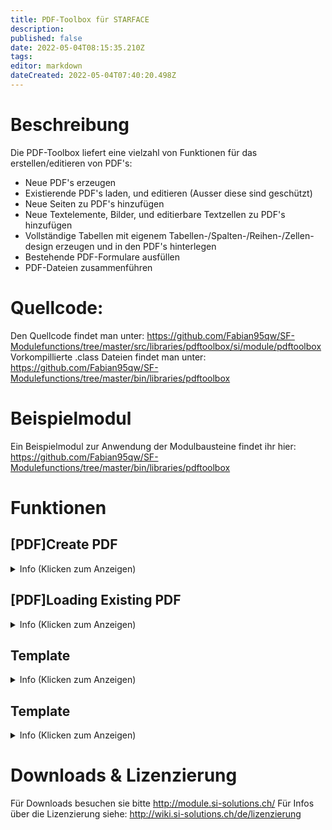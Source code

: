 ```yaml
---
title: PDF-Toolbox für STARFACE
description: 
published: false
date: 2022-05-04T08:15:35.210Z
tags: 
editor: markdown
dateCreated: 2022-05-04T07:40:20.498Z
---
```


# Beschreibung
Die PDF-Toolbox liefert eine vielzahl von Funktionen für das erstellen/editieren von PDF's:

- Neue PDF's erzeugen
- Existierende PDF's laden, und editieren (Ausser diese sind geschützt)
- Neue Seiten zu PDF's hinzufügen
- Neue Textelemente, Bilder, und editierbare Textzellen zu PDF's hinzufügen
- Vollständige Tabellen mit eigenem Tabellen-/Spalten-/Reihen-/Zellen-design erzeugen und in den PDF's hinterlegen
- Bestehende PDF-Formulare ausfüllen
- PDF-Dateien zusammenführen

# Quellcode:
Den Quellcode findet man unter: https://github.com/Fabian95qw/SF-Modulefunctions/tree/master/src/libraries/pdftoolbox/si/module/pdftoolbox
Vorkompillierte .class Dateien findet man unter: https://github.com/Fabian95qw/SF-Modulefunctions/tree/master/bin/libraries/pdftoolbox

# Beispielmodul
Ein Beispielmodul zur Anwendung der Modulbausteine findet ihr hier: https://github.com/Fabian95qw/SF-Modulefunctions/tree/master/bin/libraries/pdftoolbox

# Funktionen

## \[PDF\]Create PDF

<details>
  <summary>Info (Klicken zum Anzeigen)</summary>
	
  ### Outputvariablen:
  PDF (OBJECT) Repräsentiert ein leeres PDF, welches sich im Arbeitsspeicher befindet. Dieses Objekt wird am schluss benötigt, umd es auf die Festplatte zu schreiben.
   
</details>

## \[PDF\]Loading Existing PDF

<details>
  <summary>Info (Klicken zum Anzeigen)</summary>
	
    ### Inputvariablen:
  Sourcefile (STRING): Der Absolute Pfad, zum PDF, welches fürs editieren geladen werden soll
  
>  PDF's welche einen Schreibschutz haben können nicht editiert werden  {.is-warning}

  ### Outputvariablen:
  PDF (OBJECT) Repräsentiert das geladene PDF welches sich im Arbeitsspeicher befindet. Dieses Objekt wird am schluss benötigt, umd die Änderungen am PDF wieder auf die Festplatte zu schreiben-
     
</details>

## Template
<details>
  <summary>Info (Klicken zum Anzeigen)</summary>
	
    ### Inputvariablen:
	  ### Outputvariablen:

</details>

## Template
<details>
  <summary>Info (Klicken zum Anzeigen)</summary>
	
    ### Inputvariablen:
	  ### Outputvariablen:

</details>

# Downloads & Lizenzierung
Für Downloads besuchen sie bitte http://module.si-solutions.ch/
Für Infos über die Lizenzierung siehe: http://wiki.si-solutions.ch/de/lizenzierung


